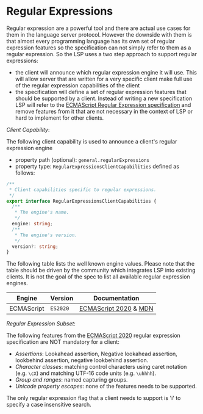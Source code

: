 # Regular Expressions

Regular expression are a powerful tool and there are actual use cases for them in the language server protocol. However the downside with them is that almost every programming language has its own set of regular expression features so the specification can not simply refer to them as a regular expression. So the LSP uses a two step approach to support regular expressions:

- the client will announce which regular expression engine it will use. This will allow server that are written for a very specific client make full use of the regular expression capabilities of the client
- the specification will define a set of regular expression features that should be supported by a client. Instead of writing a new specification LSP will refer to the [ECMAScript Regular Expression specification](https://tc39.es/ecma262/#sec-regexp-regular-expression-objects) and remove features from it that are not necessary in the context of LSP or hard to implement for other clients.

_Client Capability_:

The following client capability is used to announce a client's regular expression engine

- property path (optional): `general.regularExpressions`
- property type: `RegularExpressionsClientCapabilities` defined as follows:

```typescript
/**
 * Client capabilities specific to regular expressions.
 */
export interface RegularExpressionsClientCapabilities {
  /**
   * The engine's name.
   */
  engine: string;
  /**
   * The engine's version.
   */
  version?: string;
}
```

The following table lists the well known engine values. Please note that the table should be driven by the community which integrates LSP into existing clients. It is not the goal of the spec to list all available regular expression engines.

| Engine     | Version  | Documentation                                                                                                                                                                |
| ---------- | -------- | ---------------------------------------------------------------------------------------------------------------------------------------------------------------------------- |
| ECMAScript | `ES2020` | [ECMAScript 2020](https://tc39.es/ecma262/#sec-regexp-regular-expression-objects) & [MDN](https://developer.mozilla.org/en-US/docs/Web/JavaScript/Guide/Regular_Expressions) |

_Regular Expression Subset_:

The following features from the [ECMAScript 2020](https://tc39.es/ecma262/#sec-regexp-regular-expression-objects) regular expression specification are NOT mandatory for a client:

- _Assertions_: Lookahead assertion, Negative lookahead assertion, lookbehind assertion, negative lookbehind assertion.
- _Character classes_: matching control characters using caret notation (e.g. `\cX`) and matching UTF-16 code units (e.g. `\uhhhh`).
- _Group and ranges_: named capturing groups.
- _Unicode property escapes_: none of the features needs to be supported.

The only regular expression flag that a client needs to support is 'i' to specify a case insensitive search.
